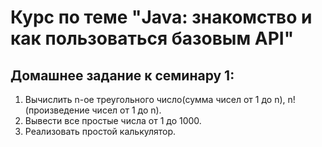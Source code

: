 # Курс по теме "Java: знакомство и как пользоваться базовым API"
## Домашнее задание к семинару 1:

1. Вычислить n-ое треугольного число(сумма чисел от 1 до n), n! (произведение чисел от 1 до n). 
2. Вывести все простые числа от 1 до 1000. 
3. Реализовать простой калькулятор. 
